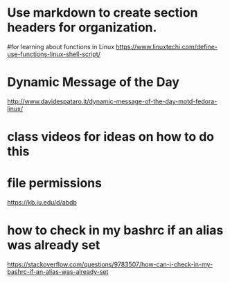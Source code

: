 # Use markdown to create section headers for organization.

#for learning about functions in Linux
https://www.linuxtechi.com/define-use-functions-linux-shell-script/

# Dynamic Message of the Day
http://www.davidespataro.it/dynamic-message-of-the-day-motd-fedora-linux/

# class videos for ideas on how to do this

# file permissions
https://kb.iu.edu/d/abdb

# how to check in my bashrc if an alias was already set
https://stackoverflow.com/questions/9783507/how-can-i-check-in-my-bashrc-if-an-alias-was-already-set